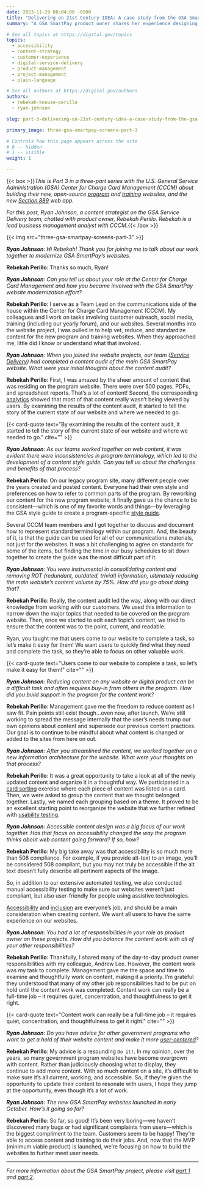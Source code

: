 ```yaml
---
date: 2023-11-29 08:04:00 -0500
title: "Delivering on 21st Century IDEA: A case study from the GSA SmartPay team (Part 3)"
summary: "A GSA SmartPay product owner shares her experience designing user-centered, accessible content for multiple audiences."

# See all topics at https://digital.gov/topics
topics:
  - accessibility
  - content-strategy
  - customer-experience
  - digital-service-delivery
  - product-management
  - project-management
  - plain-language

# See all authors at https://digital.gov/authors
authors:
  - rebekah-knouse-perillo
  - ryan-johnson

slug: part-3-delivering-on-21st-century-idea-a-case-study-from-the-gsa-smartpay-team

primary_image: three-gsa-smartpay-screens-part-3

# Controls how this page appears across the site
# 0 -- hidden
# 1 -- visible
weight: 1

---
```


{{< box >}}*This is Part 3 in a three-part series with the U.S. General Service Administration (GSA) Center for Charge Card Management (CCCM) about building their new, open-source [program](http://smartpay.gsa.gov) and [training](http://training.smartpay.gsa.gov) websites, and the new [Section 889](https://889.smartpay.gsa.gov/) web app.*

*For this post, Ryan Johnson, a content strategist on the GSA Service Delivery team, chatted with product owner, Rebekah Perillo. Rebekah is a lead business management analyst with CCCM.*{{< /box >}}

{{< img src="three-gsa-smartpay-screens-part-3" >}}

_**Ryan Johnson**: Hi Rebekah! Thank you for joining me to talk about our work together to modernize GSA SmartPay’s websites._

**Rebekah Perillo**: Thanks so much, Ryan!

_**Ryan Johnson**: Can you tell us about your role at the Center for Charge Card Management and how you became involved with the GSA SmartPay website modernization effort?_

**Rebekah Perillo**: I serve as a Team Lead on the communications side of the house within the Center for Charge Card Management (CCCM). My colleagues and I work on tasks involving customer outreach, social media, training (including our yearly forum), and our websites. Several months into the website project, I was pulled in to help vet, reduce, and standardize content for the new program and training websites. When they approached me, little did I know or understand what that involved.

_**Ryan Johnson**: When you joined the website projects, our team ([Service Delivery](https://github.com/GSA/service-delivery)) had completed a content audit of the main GSA SmartPay website. What were your initial thoughts about the content audit?_

**Rebekah Perillo**: First, I was amazed by the sheer amount of content that was residing on the program website. There were over 500 pages, PDFs, and spreadsheet reports. That’s a lot of content! Second, the corresponding [analytics](https://digital.gov/topics/analytics) showed that most of that content really wasn’t being viewed by users. By examining the results of the content audit, it started to tell the story of the current state of our website and where we needed to go.

{{< card-quote text="By examining the results of the content audit, it started to tell the story of the current state of our website and where we needed to go." cite="" >}}

_**Ryan Johnson**: As our teams worked together on web content, it was evident there were inconsistencies in program terminology, which led to the development of a content style guide. Can you tell us about the challenges and benefits of that process?_

**Rebekah Perillo**: On our legacy program site, many different people over the years created and posted content. Everyone had their own style and preferences on how to refer to common parts of the program. By reworking our content for the new program website, it finally gave us the chance to be consistent—which is one of my favorite words and things—by leveraging the GSA style guide to create a program-specific [style guide](https://github.com/GSA/smartpay-website/wiki/GSA-SmartPay%C2%AE-%7C-Style-Guide-for-the-Website-and-Training-Platform).

Several CCCM team members and I got together to discuss and document how to represent standard terminology within our program. And, the beauty of it, is that the guide can be used for all of our communications materials, not just for the websites. It was a bit challenging to agree on standards for some of the items, but finding the time in our busy schedules to sit down together to create the guide was the most difficult part of it.

_**Ryan Johnson**: You were instrumental in consolidating content and removing ROT (redundant, outdated, trivial) information, ultimately reducing the main website’s content volume by 75%. How did you go about doing that?_

**Rebekah Perillo**: Really, the content audit led the way, along with our direct knowledge from working with our customers. We used this information to narrow down the major topics that needed to be covered on the program website. Then, once we started to edit each topic’s content, we tried to ensure that the content was to the point, current, and readable.

Ryan, you taught me that users come to our website to complete a task, so let’s make it easy for them! We want users to quickly find what they need and complete the task, so they’re able to focus on other valuable work.

{{< card-quote text="Users come to our website to complete a task, so let’s make it easy for them!" cite="" >}}

_**Ryan Johnson**: Reducing content on any website or digital product can be a difficult task and often requires buy-in from others in the program. How did you build support in the program for the content work?_

**Rebekah Perillo**: Management gave me the freedom to reduce content as I saw fit. Pain points still exist though…even now, after launch. We’re still working to spread the message internally that the user’s needs trump our own opinions about content and supersede our previous content practices. Our goal is to continue to be mindful about what content is changed or added to the sites from here on out.

_**Ryan Johnson**: After you streamlined the content, we worked together on a new information architecture for the website. What were your thoughts on that process?_

**Rebekah Perillo**: It was a great opportunity to take a look at all of the newly updated content and organize it in a thoughtful way. We participated in a [card sorting](https://methods.18f.gov/validate/card-sorting/) exercise where each piece of content was listed on a card. Then, we were asked to group the content that we thought belonged together. Lastly, we named each grouping based on a theme. It proved to be an excellent starting point to reorganize the website that we further refined with [usability testing](https://methods.18f.gov/validate/usability-testing/).

_**Ryan Johnson**: Accessible content design was a big focus of our work together. Has that focus on accessibility changed the way the program thinks about web content going forward? If so, how?_

**Rebekah Perillo**: My big take away was that accessibility is so much more than 508 compliance. For example, if you provide alt-text to an image, you’ll be considered 508 compliant, but you may not truly be accessible if the alt text doesn’t fully describe all pertinent aspects of the image.

So, in addition to our extensive automated testing, we also conducted manual accessibility testing to make sure our websites weren’t just compliant, but also user-friendly for people using assistive technologies.

[Accessibility](https://digital.gov/topics/accessibility/) and [inclusion](https://digital.gov/topics/diversity-equity-and-inclusion/) are everyone’s job, and should be a main consideration when creating content. We want all users to have the same experience on our websites.

_**Ryan Johnson**: You had a lot of responsibilities in your role as product owner on these projects. How did you balance the content work with all of your other responsibilities?_

**Rebekah Perillo**: Thankfully, I shared many of the day-to-day product owner responsibilities with my colleague, Andrew Lee. However, the content work was my task to complete. Management gave me the space and time to examine and thoughtfully work on content, making it a priority. I’m grateful they understood that many of my other job responsibilities had to be put on hold until the content work was completed. Content work can really be a full-time job – it requires quiet, concentration, and thoughtfulness to get it right.

{{< card-quote text="Content work can really be a full-time job – it requires quiet, concentration, and thoughtfulness to get it right." cite="" >}}

_**Ryan Johnson**: Do you have advice for other government programs who want to get a hold of their website content and make it more [user-centered](https://digital.gov/guides/hcd/)?_

**Rebekah Perillo**: My advice is a resounding `Do it!`. In my opinion, over the years, so many government program websites have become overgrown with content. Rather than judiciously choosing what to display, they continue to add more content. With so much content on a site, it’s difficult to make sure it’s all current, working, and accessible. So, if they’re given the opportunity to update their content to resonate with users, I hope they jump at the opportunity, even though it’s a lot of work.

_**Ryan Johnson**: The new GSA SmartPay websites launched in early October. How’s it going so far?_

**Rebekah Perillo**: So far, so good! It’s been very boring—we haven’t discovered many bugs or had significant complaints from users—which is the biggest compliment to the team. Customers seem to be happy! They’re able to access content and training to do their jobs. And, now that the MVP (minimum viable product) is launched, we’re focusing on how to build the websites to further meet user needs.

---

*For more information about the GSA SmartPay project, please visit [part 1](https://digital.gov/2023/11/28/part-1-delivering-on-21st-century-idea-a-case-study-from-the-gsa-smartpay-team/) and [part 2](https://digital.gov/2023/11/29/part-2-delivering-on-21st-century-idea-a-case-study-from-the-gsa-smartpay-team/).*
